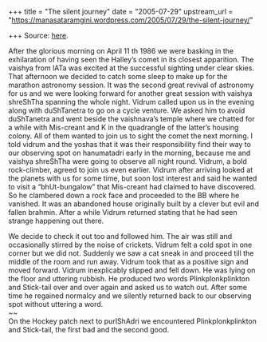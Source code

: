 +++
title = "The silent journey"
date = "2005-07-29"
upstream_url = "https://manasataramgini.wordpress.com/2005/07/29/the-silent-journey/"

+++
Source: [here](https://manasataramgini.wordpress.com/2005/07/29/the-silent-journey/).

After the glorious morning on April 11 th 1986 we were basking in the exhilaration of having seen the Halley’s comet in its closest apparition. The vaishya from lATa was excited at the successful sighting under clear skies. That afternoon we decided to catch some sleep to make up for the marathon astronomy session. It was the second great revival of astronomy for us and we were looking forward for another great session with vaishya shreShTha spanning the whole night. Vidrum called upon us in the evening along with duShTanetra to go on a cycle venture. We asked him to avoid duShTanetra and went beside the vaishnava’s temple where we chatted for a while with Mis-creant and K in the quadrangle of the latter’s housing colony. All of them wanted to join us to sight the comet the next morning. I told vidrum and the yoshas that it was their responsibility find their way to our observing spot on hanumatadri early in the morning, because me and vaishya shreShTha were going to observe all night round. Vidrum, a bold rock-climber, agreed to join us even earlier. Vidrum after arriving looked at the planets with us for some time, but soon lost interest and said he wanted to visit a “bhUt-bungalow” that Mis-creant had claimed to have discovered. So he clambered down a rock face and proceeded to the BB where he vanished. It was an abandoned house originally built by a clever but evil and fallen brahmin. After a while Vidrum returned stating that he had seen strange happening out there.

We decide to check it out too and followed him. The air was still and occasionally stirred by the noise of crickets. Vidrum felt a cold spot in one corner but we did not. Suddenly we saw a cat sneak in and proceed till the middle of the room and run away. Vidrum took that as a positive sign and moved forward. Vidrum inexplicably slipped and fell down. He was lying on the floor and uttering rubbish. He produced two words Plinkplonkplinkton and Stick-tail over and over again and asked us to watch out. After some time he regained normalcy and we silently returned back to our observing spot without uttering a word.  
\~\~  
On the Hockey patch next to purIShAdri we encountered Plinkplonkplinkton and Stick-tail, the first bad and the second good.

